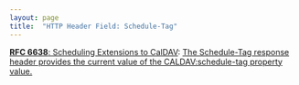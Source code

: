 ```yaml
---
layout: page
title:  "HTTP Header Field: Schedule-Tag"
---
```


[**RFC 6638**: Scheduling Extensions to CalDAV](/specs/IETF/RFC/6638 "This document defines extensions to the Calendaring Extensions to WebDAV (CalDAV) &#34;calendar-access&#34; feature to specify a standard way of performing scheduling operations with iCalendar-based calendar components. This document defines the &#34;calendar-auto-schedule&#34; feature of CalDAV."): [The Schedule-Tag response header provides the current value of the CALDAV:schedule-tag property value.](http://tools.ietf.org/html/rfc6638#section-8.2)

